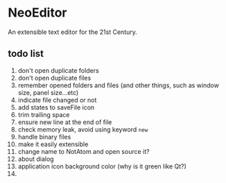 # NeoEditor

An extensible text editor for the 21st Century.


## todo list

1. don't open duplicate folders
2. don't open duplicate files
5. remember opened folders and files (and other things, such as window size, panel size...etc)
7. indicate file changed or not
8. add states to saveFile icon
9. trim trailing space
10. ensure new line at the end of file
11. check memory leak, avoid using keyword `new`
12. handle binary files
23. make it easily extensible
24. change name to NotAtom and open source it?
25. about dialog
26. application icon background color (why is it green like Qt?)
27.
